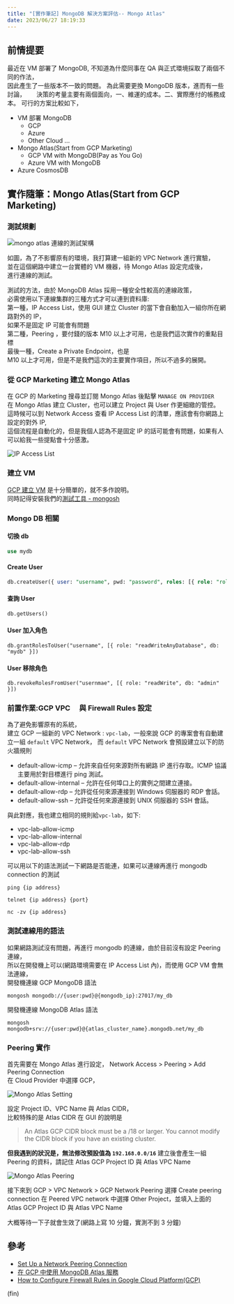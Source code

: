 ```yaml
---
title: "[實作筆記] MongoDB 解決方案評估-- Mongo Atlas"
date: 2023/06/27 18:19:33
---
```


## 前情提要

最近在 VM 部署了 MongoDB, 不知道為什麼同事在 QA 與正式環境採取了兩個不同的作法，  
因此產生了一些版本不一致的問題。
為此需要更換 MongoDB 版本，進而有一些討論，　　
決策的考量主要有兩個面向，一、維運的成本。二、實際應付的帳務成本。
可行的方案比較如下，

- VM 部署 MongoDB
  - GCP
  - Azure
  - Other Cloud ...
- Mongo Atlas(Start from GCP Marketing)
  - GCP VM with MongoDB(Pay as You Go)
  - Azure VM with MongoDB
- Azure CosmosDB

## 實作隨筆：Mongo Atlas(Start from GCP Marketing)

### 測試規劃

![mongo atlas 連線的測試架構](../../images/2023/mongo_atlas_test_infra.png)

如圖，為了不影響原有的環境，我打算建一組新的 VPC Network 進行實驗，  
並在這個網路中建立一台實體的 VM 機器，待 Mongo Atlas 設定完成後，  
進行連線的測試。

測試的方法，由於 MongoDB Atlas 採用一種安全性較高的連線政策，  
必需使用以下連線集群的三種方式才可以連到資料庫:  
第一種，IP Access List，使用 GUI 建立 Cluster 的當下會自動加入一組你所在網路對外的 IP，  
如果不是固定 IP 可能會有問題  
第二種，Peering ，要付錢的版本 M10 以上才可用，也是我們這次實作的重點目標  
最後一種，Create a Private Endpoint，也是  
M10 以上才可用，但是不是我們這次的主要實作項目，所以不過多的展開。

### 從 GCP Marketing 建立 Mongo Atlas

在 GCP 的 Marketing 搜尋並訂閱 Mongo Atlas 後點擊 `MANAGE ON PROVIDER`  
在 Mongo Atlas 建立 Cluster，也可以建立 Project 與 User 作更細緻的管控。  
這時候可以到 Network Access 查看 IP Access List 的清單，應該會有你網路上設定的對外 IP,  
這個流程是自動化的，但是我個人認為不是固定 IP 的話可能會有問題，如果有人可以給我一些提點會十分感激。

![IP Access List](../../images/2023/mongo_atlas_ip_access_list.png)

### 建立 VM

[GCP 建立 VM](https://cloud.google.com/compute/docs/instances/create-start-instance) 是十分簡單的，就不多作說明。  
同時記得安裝我們的[測試工具 - mongosh](https://www.mongodb.com/docs/mongodb-shell/install/)

### Mongo DB 相關

#### 切換 db

```sql
use mydb
```

#### Create User

```sql
db.createUser({ user: "username", pwd: "password", roles: [{ role: "roleName", db: "databaseName" }] });
```

#### 查詢 User

```sql
db.getUsers()
```

#### User 加入角色

```shell
db.grantRolesToUser("username", [{ role: "readWriteAnyDatabase", db: "mydb" }])
```

#### User 移除角色

```shell
db.revokeRolesFromUser("usernmae", [{ role: "readWrite", db: "admin" }])
```

### 前置作業:GCP VPC 　與 Firewall Rules 設定

為了避免影響原有的系統，  
建立 GCP 一組新的 VPC Network : `vpc-lab`，一般來說 GCP 的專案會有自動建立一組 `default` VPC Network，
而 `default` VPC Network 會預設建立以下的防火牆規則

- default-allow-icmp – 允許來自任何來源對所有網路 IP 進行存取。ICMP 協議主要用於對目標進行 ping 測試。
- default-allow-internal – 允許在任何埠口上的實例之間建立連接。
- default-allow-rdp – 允許從任何來源連接到 Windows 伺服器的 RDP 會話。
- default-allow-ssh – 允許從任何來源連接到 UNIX 伺服器的 SSH 會話。

與此對應，我也建立相同的規則給`vpc-lab`，如下:

- vpc-lab-allow-icmp
- vpc-lab-allow-internal
- vpc-lab-allow-rdp
- vpc-lab-allow-ssh

可以用以下的語法測試一下網路是否能連，如果可以連線再進行 mongodb connection 的測試

```shell
ping {ip address}
```

```shell
telnet {ip address} {port}
```

```shell
nc -zv {ip address}
```

### 測試連線用的語法

如果網路測試沒有問題，再進行 mongodb 的連線，由於目前沒有設定 Peering 連線，  
所以在開發機上可以(網路環境需要在 IP Access List 內)，而使用 GCP VM 會無法連線，  
開發機連線 GCP MongoDB 語法

```shell
mongosh mongodb://{user:pwd}@{mongodb_ip}:27017/my_db
```

開發機連線 MongoDB Atlas 語法

```shell
mongosh mongodb+srv://{user:pwd}@{atlas_cluster_name}.mongodb.net/my_db
```

### Peering 實作

首先需要在 Mongo Atlas 進行設定，
Network Access > Peering > Add Peering Connection  
在 Cloud Provider 中選擇 GCP，

![Mongo Atlas Setting](../../images/2023/mongo_atlas_settings.png)

設定 Project ID、VPC Name 與 Atlas CIDR，  
比較特殊的是 Atlas CIDR 在 GUI 的說明是

> An Atlas GCP CIDR block must be a /18 or larger.
> You cannot modify the CIDR block if you have an existing cluster.

**但我遇到的狀況是，無法修改預設值為 `192.168.0.0/16`**
建立後會產生一組 Peering 的資料，請記住 Atlas GCP Project ID 與 Atlas VPC Name

![Mongo Atlas Peering](../../images/2023/mongo_atlas_peering.png)

接下來到 GCP > VPC Network > GCP Network Peering 選擇 Create peering connection
在 Peered VPC network 中選擇 Other Project，並填入上面的 Atlas GCP Project ID 與 Atlas VPC Name

大概等待一下子就會生效了(網路上寫 10 分鐘，實測不到 3 分鐘)

## 參考

- [Set Up a Network Peering Connection](https://www.mongodb.com/docs/atlas/security-vpc-peering/)
- [在 GCP 中使用 MongoDB Atlas 服務](https://blog.cloud-ace.tw/database/gcp-mongodb-atlas/)
- [How to Configure Firewall Rules in Google Cloud Platform(GCP)](https://geekflare.com/gcp-firewall-configuration/)

(fin)
